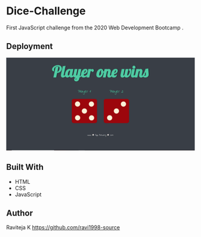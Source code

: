 # Dice-Challenge
First JavaScript challenge from the 2020 Web Development Bootcamp .

## Deployment
![Alt text](https://github.com/ravi1998-source/Dice-Challenge/blob/main/images/Sample.png)

## Built With
* HTML
* CSS
* JavaScript

## Author
Raviteja K https://github.com/ravi1998-source

